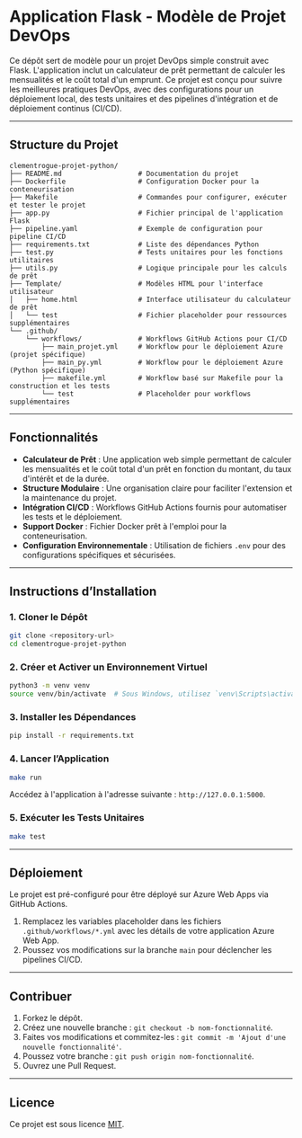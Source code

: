 # Application Flask - Modèle de Projet DevOps

Ce dépôt sert de modèle pour un projet DevOps simple construit avec Flask. L'application inclut un calculateur de prêt permettant de calculer les mensualités et le coût total d'un emprunt. Ce projet est conçu pour suivre les meilleures pratiques DevOps, avec des configurations pour un déploiement local, des tests unitaires et des pipelines d'intégration et de déploiement continus (CI/CD).

---

## Structure du Projet

```
clementrogue-projet-python/
├── README.md                   # Documentation du projet
├── Dockerfile                  # Configuration Docker pour la conteneurisation
├── Makefile                    # Commandes pour configurer, exécuter et tester le projet
├── app.py                      # Fichier principal de l'application Flask
├── pipeline.yaml               # Exemple de configuration pour pipeline CI/CD
├── requirements.txt            # Liste des dépendances Python
├── test.py                     # Tests unitaires pour les fonctions utilitaires
├── utils.py                    # Logique principale pour les calculs de prêt
├── Template/                   # Modèles HTML pour l'interface utilisateur
│   ├── home.html               # Interface utilisateur du calculateur de prêt
│   └── test                    # Fichier placeholder pour ressources supplémentaires
└── .github/
    └── workflows/              # Workflows GitHub Actions pour CI/CD
        ├── main_projet.yml     # Workflow pour le déploiement Azure (projet spécifique)
        ├── main_py.yml         # Workflow pour le déploiement Azure (Python spécifique)
        ├── makefile.yml        # Workflow basé sur Makefile pour la construction et les tests
        └── test                # Placeholder pour workflows supplémentaires
```

---

## Fonctionnalités

- **Calculateur de Prêt** : Une application web simple permettant de calculer les mensualités et le coût total d'un prêt en fonction du montant, du taux d'intérêt et de la durée.
- **Structure Modulaire** : Une organisation claire pour faciliter l'extension et la maintenance du projet.
- **Intégration CI/CD** : Workflows GitHub Actions fournis pour automatiser les tests et le déploiement.
- **Support Docker** : Fichier Docker prêt à l'emploi pour la conteneurisation.
- **Configuration Environnementale** : Utilisation de fichiers `.env` pour des configurations spécifiques et sécurisées.

---

## Instructions d’Installation

### 1. Cloner le Dépôt

```bash
git clone <repository-url>
cd clementrogue-projet-python
```

### 2. Créer et Activer un Environnement Virtuel

```bash
python3 -m venv venv
source venv/bin/activate  # Sous Windows, utilisez `venv\Scripts\activate`
```

### 3. Installer les Dépendances

```bash
pip install -r requirements.txt
```

### 4. Lancer l’Application

```bash
make run
```

Accédez à l'application à l'adresse suivante : `http://127.0.0.1:5000`.

### 5. Exécuter les Tests Unitaires

```bash
make test
```

---

## Déploiement

Le projet est pré-configuré pour être déployé sur Azure Web Apps via GitHub Actions.

1. Remplacez les variables placeholder dans les fichiers `.github/workflows/*.yml` avec les détails de votre application Azure Web App.
2. Poussez vos modifications sur la branche `main` pour déclencher les pipelines CI/CD.

---

## Contribuer

1. Forkez le dépôt.
2. Créez une nouvelle branche : `git checkout -b nom-fonctionnalité`.
3. Faites vos modifications et commitez-les : `git commit -m 'Ajout d'une nouvelle fonctionnalité'`.
4. Poussez votre branche : `git push origin nom-fonctionnalité`.
5. Ouvrez une Pull Request.

---

## Licence

Ce projet est sous licence [MIT](LICENSE).
